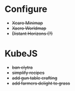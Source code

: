 # Configure
- ~~Xearo Minimap~~
- ~~Xaero Worldmap~~
- ~~Distant Horizons (?)~~

# KubeJS
- ~~ban elytra~~
- ~~simplify recipes~~
- ~~add gun table crafting~~
- ~~add farmers delight to grass~~
